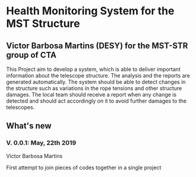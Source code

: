 # Health Monitoring System for the MST Structure
## Victor Barbosa Martins (DESY) for the MST-STR group of CTA
This Project aim to develop a system, which is able to deliver important information about the telescope structure. The analysis and the reports are generated automatically. The system should be able to detect changes in the structure such as variations in the rope tensions and other structure damages. The local team should receive a report when any change is detected and should act accordingly on it to avoid further damages to the telescopes.

## What's new
### V. 0.0.1: May, 22th 2019
Victor Barbosa Martins

First attempt to join pieces of codes together in a single project